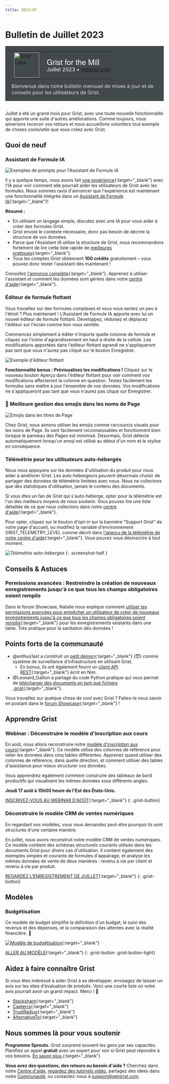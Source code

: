 ```yaml
---
title: 2023/07
---
```


# Bulletin de Juillet 2023

<style>
  /* restaurer certains paramètres par défaut mal remplacés */
  .newsletter-header .table {
    background-color: initial;
    border: initial;
  }
  .newsletter-header .table > tbody > tr > td {
    padding: initial;
    border: initial;
    vertical-align: initial;
  }
  .newsletter-header img.header-img {
    padding: initial;
    max-width: initial;
    display: initial;
    padding: initial;
    line-height: initial;
    background-color: initial;
    border: initial;
    border-radius: initial;
    margin: initial;
  }

  /* copier les styles de la newsletter, avec un préfixe pour une spécificité suffisante */
  .newsletter-header .header {
    border: none;
    padding: 0;
    margin: 0;
  }
  .newsletter-header table > tbody > tr > td.header-image {
    width: 80px;
    padding-right: 16px;
  }
  .newsletter-header table > tbody > tr > td.header-text {
    background-color: #42494B;
    padding: 16px 20px;
  }
  .newsletter-header table.header-top {
    border: none;
    padding: 0;
    margin: 0;
    width: 100%;
  }
  .header-title {
    font-family: Helvetica Neue, Helvetica, Arial, sans-serif;
    font-size: 24px;
    line-height: 28px;
    color: #FFFFFF;
  }
  .header-month {
    color: #FFFFFF;
  }
  .header-welcome {
    margin-top: 12px;
    color: #FFFFFF;
  }
  .newsletter-summary {
    background-color: #e3fff5;
    margin: 0;
    padding: 10px;
  }
  .newsletter-summary-header {
    text-align: center;
    padding-bottom: 10px;
    border-bottom: 1px solid lightgrey;
  }
  .newsletter-summary ul {
    padding-left: 20px;
  }
  .newsletter-summary li {
    margin-bottom: 10px;
  }
  .newsletter-summary li p {
    margin: 0px
  }
</style>
<div class="newsletter-header">
<table class="header" cellpadding="0" cellspacing="0" border="0"><tr>
  <td class="header-text">
    <table class="header-top"><tr>
      <td class="header-image">
        <a href="https://www.getgrist.com">
          <img class="header-img" src="/images/newsletters/grist-labs.png" width="80" height="80" alt="Grist Labs" border="0">
        </a>
      </td>
      <td class="header-top-text">
        <div class="header-title">Grist for the Mill</div>
        <div class="header-month">Juillet 2023
          &#8226; <a href="https://www.getgrist.com/">getgrist.com</a></div>
      </td>
    </tr></table>
    <div class="header-welcome" style="color: #e0e0e0;">
      Bienvenue dans notre bulletin mensuel de mises à jour et de conseils pour les utilisateurs de Grist.
    </div>
  </td>
</tr></table>
</div>

<br />

Juillet a été un grand mois pour Grist, avec une toute nouvelle fonctionnalité qui apporte une suite d'autres améliorations. Comme toujours, nous aimerions recevoir vos retours et nous accueillons volontiers tout exemple de choses cools/utile que vous créez avec Grist.

## Quoi de neuf

### Assistant de Formule IA

![Exemples de prompts pour l'Assistant de Formule IA](../images/newsletters/2023-07/email-hero.gif)

Il y a quelque temps, nous avons fait [une expérience](https://www.getgrist.com/blog/ai-formula-generation-experiment/){:target="\_blank"} avec l'IA pour voir comment elle pourrait aider les utilisateurs de Grist avec les formules. Nous sommes ravis d'annoncer que l'expérience est maintenant une fonctionnalité intégrée dans un [Assistant de Formule IA](https://www.getgrist.com/ai-formula-assistant/){:target="\_blank"}!

**Résumé :**

- En utilisant un langage simple, discutez avec une IA pour vous aider à créer des formules Grist.
- Grist envoie le contexte nécessaire, donc pas besoin de décrire la structure de vos données.
- Parce que l'Assistant IA utilise la structure de Grist, nous recommandons fortement de lire cette liste rapide de [meilleures pratiques](https://support.getgrist.com/ai-assistant/#best-practices){:target="\_blank"}.
- Tous les comptes Grist obtiennent **100 crédits** gratuitement – vous pouvez donc tester l'assistant dès maintenant !

Consultez [l'annonce complète](https://www.getgrist.com/ai-formula-assistant/){:target="\_blank"}. Apprenez à utiliser l'assistant et comment les données sont gérées dans notre [centre d'aide](https://support.getgrist.com/ai-assistant/){:target="\_blank"}.

### Éditeur de formule flottant

Vous travaillez sur des formules complexes et vous vous sentez un peu à l'étroit ? Plus maintenant ! L'Assistant de Formule IA apporte avec lui un nouvel éditeur de formule flottant. Développez, réduisez et déplacez l'éditeur sur l'écran comme bon vous semble.

Commencez simplement à éditer n'importe quelle colonne de formule et cliquez sur l'icône d'agrandissement en haut à droite de la cellule. Les modifications apportées dans l'éditeur flottant agrandi ne s'appliqueront pas tant que vous n'aurez pas cliqué sur le bouton Enregistrer.

![Exemple d'éditeur flottant](../images/newsletters/2023-07/editor.gif)

**Fonctionnalité bonus : Prévisualisez les modifications !** Cliquez sur le nouveau bouton Aperçu dans l'éditeur flottant pour voir comment vos modifications affecteront la colonne en question. Testez facilement les formules sans mettre à jour l'ensemble de vos données. Vos modifications ne s'appliqueront pas tant que vous n'aurez pas cliqué sur Enregistrer.

### 🤩 Meilleure gestion des emojis dans les noms de Page

![Emojis dans les titres de Page](../images/newsletters/2023-07/emoji-full.png)

Chez Grist, nous aimons utiliser les emojis comme raccourcis visuels pour les noms de Page. Ils sont facilement reconnaissables et fonctionnent bien lorsque le panneau des Pages est minimisé. Désormais, Grist détecte automatiquement lorsqu'un emoji est utilisé au début d'un nom et le stylise en conséquence.

### Télémétrie pour les utilisateurs auto-hébergés

Nous nous appuyons sur les données d'utilisation du produit pour nous aider à améliorer Grist. Les auto-hébergeurs peuvent désormais choisir de partager des données de télémétrie limitées avec nous. Nous ne collectons que des statistiques d'utilisation, jamais le contenu des documents.

Si vous êtes un fan de Grist qui s'auto-héberge, opter pour la télémétrie est l'un des meilleurs moyens de nous soutenir. Vous pouvez lire une liste détaillée de ce que nous collectons dans notre [centre d'aide](https://support.getgrist.com/telemetry-limited/){:target="\_blank"}.

Pour opter, cliquez sur le bouton d'opt-in sur la bannière "Support Grist" de votre page d'accueil, ou modifiez la variable d'environnement GRIST_TELEMETRY_LEVEL comme décrit dans [l'aperçu de la télémétrie de notre centre d'aide](https://support.getgrist.com/telemetry/){:target="\_blank"}. Vous pouvez vous désinscrire à tout moment.

<span class="screenshot-large">*![Télémétrie auto-hébergée](../images/newsletters/2023-07/core-telemetry-opt-in.png)*</span>
{: .screenshot-half }

## Conseils & Astuces

### Permissions avancées : Restreindre la création de nouveaux enregistrements jusqu'à ce que tous les champs obligatoires soient remplis

Dans le forum Showcase, Natalie nous explique comment [utiliser les permissions avancées pour empêcher un utilisateur de créer de nouveaux enregistrements jusqu'à ce que tous les champs obligatoires soient remplis](https://community.getgrist.com/t/access-rules-restrict-creation-of-new-record-until-all-mandatory-fields-are-filled-in/2822){:target="\_blank"} pour les enregistrements existants dans une table. Très pratique pour la sanitation des données !

## Points forts de la communauté

- @enthus1ast a construit un [petit démon](https://community.getgrist.com/t/infrastructure-monitoring-with-grist/2866){:target="\_blank"} (😈) comme système de surveillance d'infrastructure en utilisant Grist.
  * En bonus, ils ont également fourni un [client API REST](https://community.getgrist.com/t/grist-api-client-for-nim-lang/2927){:target="\_blank"} écrit en Nim.
- @Leonard_Gallion a partagé du code Python pratique qui vous permet de [télécharger des documents en tant que fichiers .grist](https://community.getgrist.com/t/basic-python-code-to-download-documents-as-grist-files/2929){:target="\_blank"}.

Vous travaillez sur quelque chose de cool avec Grist ? Faites-le nous savoir en postant dans le [forum Showcase](https://community.getgrist.com/c/showcase/8){:target="\_blank"} !

## Apprendre Grist

### Webinar : Déconstruire le modèle d'inscription aux cours

En août, nous allons reconstruire notre [modèle d'inscription aux cours](https://templates.getgrist.com/doc/afterschool-program){:target="\_blank"}. Ce modèle utilise des colonnes de référence pour relier les données dans cinq tables différentes. Apprenez quand utiliser des colonnes de référence, dans quelle direction, et comment utiliser des tables d'assistance pour mieux structurer vos données.

Vous apprendrez également comment construire des tableaux de bord productifs qui visualisent les mêmes données sous différents angles.

**Jeudi 17 août à 15h00 heure de l'Est des États-Unis.**

[INSCRIVEZ-VOUS AU WEBINAR D'AOÛT](https://www.getgrist.com/webinars/deconstructing-the-class-enrollment-template/?utm_source=support-newsletter&utm_medium=internal&utm_campaign=build-webinar&utm_term=august-2023&utm_content=){:target="\_blank"}
{: .grist-button}

### Déconstruire le modèle CRM de ventes numériques

En regardant nos modèles, vous vous demandez peut-être pourquoi ils sont structurés d'une certaine manière.

En juillet, nous avons reconstruit notre modèle CRM de ventes numériques. Ce modèle contient des schémas structurels courants utilisés dans les documents Grist pour divers cas d'utilisation. Il contient également des exemples simples et courants de formules d'appairage, et analyse les mêmes données de vente de deux manières : revenu à vie par client et revenu à vie par produit.

[REGARDEZ L'ENREGISTREMENT DE JUILLET](https://www.getgrist.com/webinars/webinar-common-structures-in-grist/){:target="\_blank"}
{: .grist-button}

## Modèles

### Budgétisation

Ce modèle de budget simplifie la définition d'un budget, le suivi des revenus et des dépenses, et la comparaison des attentes avec la réalité financière. 💸

[![Modèle de budgétisation](../images/newsletters/2023-07/budgeting-template.png)](https://templates.getgrist.com/9mWWYLe5PCZK/Personal-Budget){:target="\_blank"}

[ALLER AU MODÈLE](https://templates.getgrist.com/9mWWYLe5PCZK/Personal-Budget){:target="\_blank"}
{: .grist-button .grist-button-tight}

## Aidez à faire connaître Grist
Si vous êtes intéressé à aider Grist à se développer, envisagez de laisser un avis sur les sites d'évaluation de produits. Voici une courte liste où votre avis pourrait avoir un grand impact. Merci ! 🙏

* [Stackshare](https://stackshare.io/getgrist){:target="\_blank"}
* [Capterra](https://www.capterra.com/p/232821/Grist/){:target="\_blank"}
* [TrustRadius](https://www.trustradius.com/products/grist/){:target="\_blank"}
* [AlternativeTo](https://alternativeto.net/software/grist/about/){:target="\_blank"}

## Nous sommes là pour vous soutenir

**Programme Sprouts.** Grist surprend souvent les gens par ses capacités. Planifiez un appel **gratuit** avec un expert pour voir si Grist peut répondre à vos besoins. [En savoir plus.](https://www.getgrist.com/sprouts-program/){:target="\_blank"}

**Vous avez des questions, des retours ou besoin d'aide ?** Cherchez dans notre [Centre d'aide](../index.md), [regardez des tutoriels vidéo](https://www.youtube.com/channel/UCx0ioQrrC-bIrkmZ7ZULr0g/playlists), partagez des idées dans notre [Communauté](https://community.getgrist.com), ou contactez-nous à <support@getgrist.com>.
